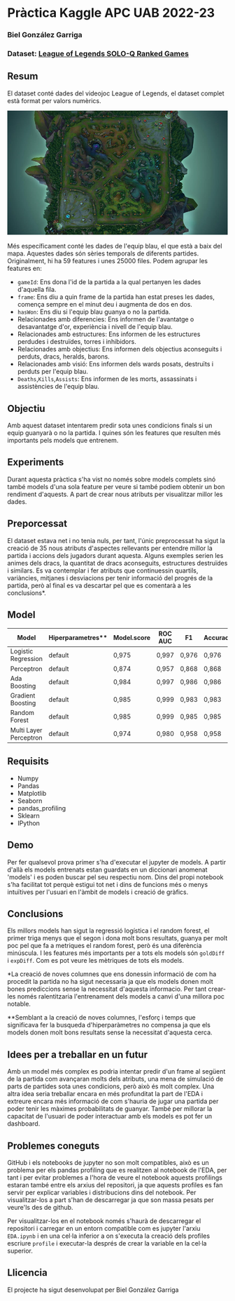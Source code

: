 # Pràctica Kaggle APC UAB 2022-23
### Biel González Garriga
### Dataset: [League of Legends SOLO-Q Ranked Games](https://www.kaggle.com/datasets/bobbyscience/league-of-legends-soloq-ranked-games)

## Resum
El dataset conté dades del videojoc League of Legends, el dataset complet està format per valors numèrics.

![desktop-wallpaper-summoner-s-rift-league-of-legends-maps](Images/desktop-wallpaper-summoner-s-rift-league-of-legends-maps.jpg)

Més específicament conté les dades de l'equip blau, el que està a baix del mapa. Aquestes dades són sèries temporals de diferents partides. Originalment, hi ha 59 features i unes 25000 files. Podem agrupar les features en:

* `gameId`: Ens dona l'id de la partida a la qual pertanyen les dades d'aquella fila.
* `frame`: Ens diu a quin frame de la partida han estat preses les dades, comença sempre en el minut deu i augmenta de dos en dos.
* `hasWon`: Ens diu si l'equip blau guanya o no la partida.
* Relacionades amb diferencies: Ens informen de l'avantatge o desavantatge d'or, experiència i nivell de l'equip blau.
* Relacionades amb estructures: Ens informen de les estructures perdudes i destruïdes, torres i inhibidors.
* Relacionades amb objectius: Ens informen dels objectius aconseguits i perduts, dracs, heralds, barons.
* Relacionades amb visió: Ens informen dels wards posats, destruïts i perduts per l'equip blau.
* `Deaths`,`Kills`,`Assists`: Ens informen de les morts, assassinats i assistències de l'equip blau.

## Objectiu

Amb aquest dataset intentarem predir sota unes condicions finals si un equip guanyarà o no la partida. I quines són les features que resulten més importants pels models que entrenem.

## Experiments

Durant aquesta pràctica s'ha vist no només sobre models complets sinó també models d'una sola feature per veure si també podiem obtenir un bon rendiment d'aquests. A part de crear nous atributs per visualitzar millor les dades.

## Preporcessat

El dataset estava net i no tenia nuls, per tant, l'únic preprocessat ha sigut la creació de 35 nous atributs d'aspectes rellevants per entendre millor la partida i accions dels jugadors durant aquesta. Alguns exemples serien les animes dels dracs, la quantitat de dracs aconseguits, estructures destruïdes i similars.
Es va contemplar i fer atributs que continuessin quartils, variàncies, mitjanes i desviacions per tenir informació del progrés de la partida, però al final es va descartar pel que es comentarà a les conclusions*.

## Model
| Model | Hiperparametres** | Model.score | ROC AUC | F1 | Accuracy | Precision | Temps |
| -- | -- | -- | -- | -- | -- | -- | -- |
| Logistic Regression | default | 0,975 | 0,997 | 0,976 | 0,976 | 0,976 | 0,17s |
| Perceptron | default  | 0,874 | 0,957 | 0,868 | 0,868 | 0,868 | 0,236s |
| Ada Boosting | default  | 0,984 | 0,997 | 0,986 | 0,986 | 0,986 | 6,164s |
| Gradient Boosting | default  | 0,985 | 0,999 | 0,983 | 0,983 | 0,983 | 6,329s |
| Random Forest | default  | 0,985 | 0,999 | 0,985 | 0,985 | 0,985 | 1,720s |
| Multi Layer Perceptron | default  | 0,974 | 0,980 | 0,958 | 0,958 | 0,958 | 1,388s |

## Requisits
* Numpy
* Pandas
* Matplotlib
* Seaborn
* pandas_profiling
* Sklearn
* IPython

## Demo

Per fer qualsevol prova primer s'ha d'executar el jupyter de models. A partir d'allà els models entrenats estan guardats en un diccionari anomenat 'models' i es poden buscar pel seu respectiu nom. Dins del propi notebook s'ha facilitat tot perquè estigui tot net i dins de funcions més o menys intuïtives per l'usuari en l'àmbit de models i creació de gràfics.

## Conclusions

Els millors models han sigut la regressió logística i el random forest, el primer triga menys que el segon i dona molt bons resultats, guanya per molt poc pel que fa a metriques el random forest, però és una diferència minúscula. I les features més importants per a tots els models són `goldDiff` i `expDiff`. Com es pot veure les mètriques de tots els models.

*La creació de noves columnes que ens donessin informació de com ha procedit la partida no ha sigut necessaria ja que els models donen molt bones prediccions sense la necessitat d'aquesta informacio. Per tant crear-les només ralentitzaria l'entrenament dels models a canvi d'una millora poc notable.

**Semblant a la creació de noves columnes, l'esforç i temps que significava fer la busqueda d'hiperparàmetres no compensa ja que els models donen molt bons resultats sense la necessitat d'aquesta cerca.

## Idees per a treballar en un futur

Amb un model més complex es podria intentar predir d'un frame al següent de la partida com avançaran molts dels atributs, una mena de simulació de parts de partides sota unes condicions, però això és molt complex. Una altra idea seria treballar encara en més profunditat la part de l'EDA i extreure encara més informació de com s'hauria de jugar una partida per poder tenir les màximes probabilitats de guanyar. També per millorar la capacitat de l'usuari de poder interactuar amb els models es pot fer un dashboard.

## Problemes coneguts

GitHub i els notebooks de jupyter no son molt compatibles, això es un problema per els pandas profiling que es realitzen al notebook de l'EDA, per tant i per evitar problemes a l'hora de veure el notebook aquests profilings estaran també entre els arxius del repositori, ja que aquests profiles es fan servir per explicar variables i distribucions dins del notebook. Per visualitzar-los a part s'han de descarregar ja que son massa pesats per veure'ls des de github.

Per visualitzar-los en el notebook només s'haurà de descarregar el repositori i carregar en un entorn compatible com es jupyter l'arxiu `EDA.ipynb` i en una cel·la inferior a on s'executa la creació dels profiles escriure `profile` i executar-la després de crear la variable en la cel·la superior.
## Llicencia

El projecte ha sigut desenvolupat per Biel González Garriga
